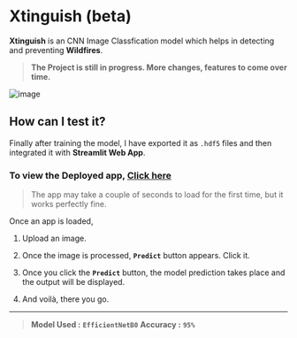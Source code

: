# Xtinguish (beta)

**Xtinguish** is an CNN Image Classfication model which helps in detecting and preventing **Wildfires**.

> **The Project is still in progress. More changes, features to come over time.**

![image](https://user-images.githubusercontent.com/57211163/123479724-facc7b80-d61e-11eb-82d6-5018c7c0c573.png)


## How can I test it?

Finally after training the model, I have exported it as `.hdf5` files and then integrated it with **Streamlit Web App**. 


### To view the Deployed app, [Click here](https://share.streamlit.io/gauravreddy08/xtinguish/main/app/app.py)

> The app may take a couple of seconds to load for the first time, but it works perfectly fine.

Once an app is loaded, 

1. Upload an image.

2. Once the image is processed, **`Predict`** button appears. Click it.

3. Once you click the **`Predict`** button, the model prediction takes place and the output will be displayed.

4. And voilà, there you go.
----
   

> **Model Used :** **`EfficientNetB0`**
> **Accuracy :** **`95%`**
